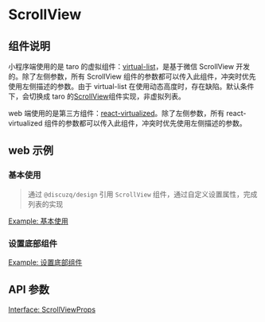 # ScrollView

## 组件说明

小程序端使用的是 taro 的虚拟组件：[virtual-list](https://taro-docs.jd.com/taro/docs/virtual-list)，是基于微信 ScrollView 开发的。除了左侧参数，所有 ScrollView 组件的参数都可以传入此组件，冲突时优先使用左侧描述的参数。由于 virtual-list 在使用动态高度时，存在缺陷。默认条件下，会切换成 taro 的[ScrollView](https://taro-docs.jd.com/taro/docs/components/viewContainer/scroll-view)组件实现，非虚拟列表。

web 端使用的是第三方组件：[react-virtualized](https://github.com/bvaughn/react-virtualized)。除了左侧参数，所有 react-virtualized 组件的参数都可以传入此组件，冲突时优先使用左侧描述的参数。

## web 示例

### 基本使用
> 通过 `@discuzq/design` 引用 `ScrollView` 组件，通过自定义设置属性，完成列表的实现

[Example: 基本使用](./__examples__/web/base.tsx)

### 设置底部组件

[Example: 设置底部组件](./__examples__/web/renderBottom.tsx)

## API 参数

[Interface: ScrollViewProps](./interface.ts)
